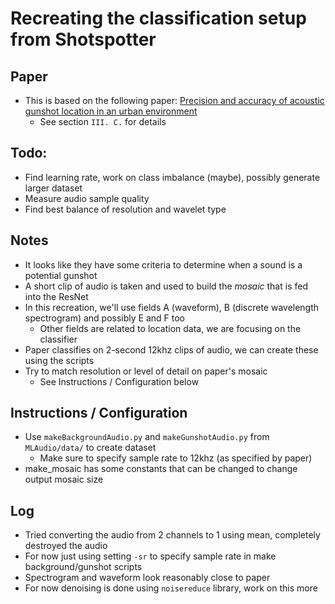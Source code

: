 # Recreating the classification setup from Shotspotter

## Paper
- This is based on the following paper:  [Precision and accuracy of acoustic gunshot location in an urban environment](https://arxiv.org/pdf/2108.07377)
    - See section `III. C.` for details

## Todo:
- Find learning rate, work on class imbalance (maybe), possibly generate larger dataset
- Measure audio sample quality
- Find best balance of resolution and wavelet type

## Notes
- It looks like they have some criteria to determine when a sound is a potential gunshot
- A short clip of audio is taken and used to build the *mosaic* that is fed into the ResNet
- In this recreation, we'll use fields A (waveform), B (discrete wavelength spectrogram) and possibly E and F too
    - Other fields are related to location data, we are focusing on the classifier
- Paper classifies on 2-second 12khz clips of audio, we can create these using the scripts
- Try to match resolution or level of detail on paper's mosaic
    - See Instructions / Configuration below


## Instructions / Configuration
- Use `makeBackgroundAudio.py` and `makeGunshotAudio.py` from `MLAudio/data/` to create dataset
    - Make sure to specify sample rate to 12khz (as specified by paper)
- make_mosaic has some constants that can be changed to change output mosaic size

## Log
- Tried converting the audio from 2 channels to 1 using mean, completely destroyed the audio
- For now just using setting `-sr` to specify sample rate in make background/gunshot scripts
- Spectrogram and waveform look reasonably close to paper
- For now denoising is done using `noisereduce` library, work on this more